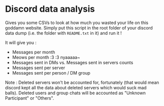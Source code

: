 # Discord data analysis

Gives you some CSVs to look at how much you wasted your life on this goddamn website. Simply put this script in the root folder of your discord data dump (i.e. the folder with `README.txt` in it) and run it !

It will give you :
* Messages per month
* Meows per month :3 :3 nyaaaaa~
* Messages sent in DMs vs. Messages sent in servers counts
* Messages sent per server
* Messages sent per person / DM group

Note : Deleted servers won't be accounted for, fortunately (that would mean discord kept all the data about deleted servers which would suck mad balls). Deleted users and group chats will be accounted as "Unknown Participant" or "Others".